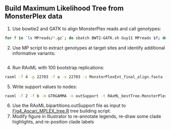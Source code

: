 ## Build Maximum Likelihood Tree from MonsterPlex data
1. Use bowtie2 and GATK to align MonsterPlex reads and call genotypes:
```bash
for f in `ls MPreads/*.gz`; do sbatch BWT2-GATK.sh Guy11 MPreads $f; done
```
2. Use MP script to extract genotypes at target sites and identify additional informative variants:
```bash
```
4. Run RAxML with 100 bootstrap replications:
```bash
raxml -T 4 -p 22703 -f a -x 22703 -s MonsterPlexExt_final_align.fasta -n MonsterPlexExt_final_align -m GTRGAMMA -# 100
```
5. Write support values to nodes:
```bash
raxml -T 2 -f b -m GTRGAMMA -n outSupport -t RAxML_bestTree.MonsterPlexExt_final_align.raxml -z RAxML_bootstrap.MonsterPlexExt_final_align.raxml 
```
6. Use the RAxML.bipartitions.outSupport file as input to [Fig4_Ascari_MPLEX_tree.R](/Ascari_et_al/scripts/Fig4_Ascari_MPLEX_tree.R) tree building script.
7. Modify figure in Illustrator to re-annotate legends, re-draw some clade highlights, and re-position clade labels
